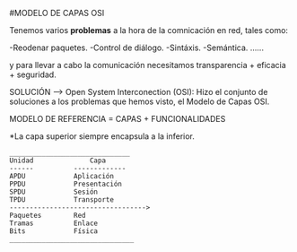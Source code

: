 
#MODELO DE CAPAS OSI



Tenemos varios **problemas** a la hora de la comnicación en red, tales como:

-Reodenar paquetes.
-Control de diálogo.
-Sintáxis.
-Semántica.
......

y para llevar a cabo la comunicación necesitamos transparencia + eficacia + seguridad.

SOLUCIÓN --> Open System Interconection (OSI): Hizo el conjunto de soluciones a los problemas que hemos visto, el Modelo de Capas OSI.

MODELO DE REFERENCIA = CAPAS + FUNCIONALIDADES

*La capa superior siempre encapsula a la inferior.

    ______________________________
    Unidad              Capa
    ------          -------------
    APDU            Aplicación
    PPDU            Presentación
    SPDU            Sesión
    TPDU            Transporte
    ---------------------------------->
    Paquetes        Red
    Tramas          Enlace
    Bits            Física          
    _______________________________

